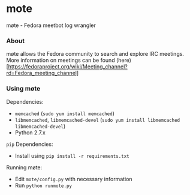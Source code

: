 # mote
møte - Fedora meetbot log wrangler

### About

møte allows the Fedora community to search and explore IRC meetings. 
More information on meetings can be found (here)[https://fedoraproject.org/wiki/Meeting_channel?rd=Fedora_meeting_channel]

### Using møte

Dependencies: 
 - `memcached` (`sudo yum install memcached`)
 - `libmemcached`, `libmemcached-devel` (`sudo yum install libmemcached libmemcached-devel`)
 - Python 2.7.x

`pip` Dependencies:
 - Install using `pip install -r requirements.txt`

Running møte:
 - Edit `mote/config.py` with necessary information
 - Run `python runmote.py`
